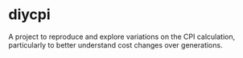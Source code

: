 # diycpi
A project to reproduce and explore variations on the CPI calculation, particularly to better understand cost changes over generations.
